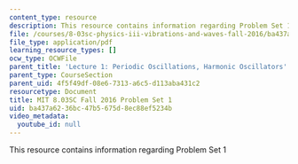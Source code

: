 ```yaml
---
content_type: resource
description: This resource contains information regarding Problem Set 1
file: /courses/8-03sc-physics-iii-vibrations-and-waves-fall-2016/ba437a6236bc47b5675d8ec88ef5234b_MIT8_03SCF16_ProblemSet1.pdf
file_type: application/pdf
learning_resource_types: []
ocw_type: OCWFile
parent_title: 'Lecture 1: Periodic Oscillations, Harmonic Oscillators'
parent_type: CourseSection
parent_uid: 4f5f49df-08e6-7313-a6c5-d113aba431c2
resourcetype: Document
title: MIT 8.03SC Fall 2016 Problem Set 1
uid: ba437a62-36bc-47b5-675d-8ec88ef5234b
video_metadata:
  youtube_id: null
---
```

This resource contains information regarding Problem Set 1

